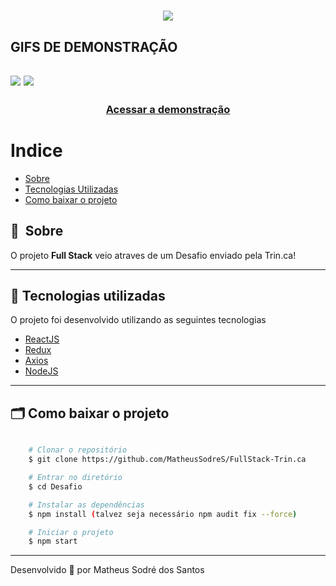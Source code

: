 <h1 align="center">
    <img src="https://www.pegasusone.com/wp-content/uploads/2015/08/fullstacklogo1-1.png">
</h1>

## GIFS DE DEMONSTRAÇÃO
<h2 aligh="center">
   <img src="https://j.gifs.com/WPpzQW.gif">
    
   <img src="https://j.gifs.com/79Y7pw.gif">
</h2>

<h3 align="center">
    <a href="https://www.youtube.com/watch?v=pFpV48v1Mxs">Acessar a demonstração</a>
<h3 >

# Indice

- [Sobre](#-sobre)
- [Tecnologias Utilizadas](#-tecnologias-utilizadas)
- [Como baixar o projeto](#-como-baixar-o-projeto)

## 🔖&nbsp; Sobre

O projeto **Full Stack** veio atraves de um Desafio enviado pela Trin.ca!

---

## 🚀 Tecnologias utilizadas

O projeto foi desenvolvido utilizando as seguintes tecnologias

- [ReactJS](https://reactjs.org)
- [Redux](https://redux.org)
- [Axios](https://github.com/axios/axios)
- [NodeJS](https://nodejs.org)

---

## 🗂 Como baixar o projeto

```bash

    # Clonar o repositório
    $ git clone https://github.com/MatheusSodreS/FullStack-Trin.ca

    # Entrar no diretório
    $ cd Desafio

    # Instalar as dependências
    $ npm install (talvez seja necessário npm audit fix --force)

    # Iniciar o projeto
    $ npm start
```

---

Desenvolvido 💜 por Matheus Sodré dos Santos
